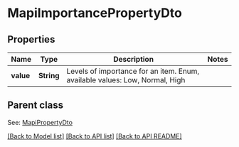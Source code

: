 
# MapiImportancePropertyDto
## Properties
Name | Type | Description | Notes
------------ | ------------- | ------------- | -------------
**value** | **String** | Levels of importance for an item. Enum, available values: Low, Normal, High | 


## Parent class

See: [MapiPropertyDto](MapiPropertyDto.md)

[[Back to Model list]](README.md#documentation-for-models) [[Back to API list]](README.md#documentation-for-api-endpoints) [[Back to API README]](README.md)

